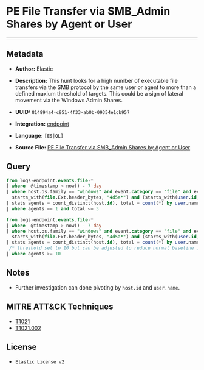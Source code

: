 # PE File Transfer via SMB_Admin Shares by Agent or User

---

## Metadata

- **Author:** Elastic
- **Description:** This hunt looks for a high number of executable file transfers via the SMB protocol by the same user or agent to more than a defined maxium threshold of targets. This could be a sign of lateral movement via the Windows Admin Shares.

- **UUID:** `814894a4-c951-4f33-ab0b-09354e1cb957`
- **Integration:** [endpoint](https://docs.elastic.co/integrations/endpoint)
- **Language:** `[ES|QL]`
- **Source File:** [PE File Transfer via SMB_Admin Shares by Agent or User](../queries/pe_file_transfer_via_smb_admin_shares_by_agent.toml)

## Query

```sql
from logs-endpoint.events.file-*
| where  @timestamp > now() - 7 day
| where host.os.family == "windows" and event.category == "file" and event.action != "deletion" and process.pid == 4 and
  starts_with(file.Ext.header_bytes, "4d5a*") and (starts_with(user.id, "S-1-5-21-") or starts_with(user.id, "S-1-12-1-"))
| stats agents = count_distinct(host.id), total = count(*) by user.name
| where agents == 1 and total <= 3
```

```sql
from logs-endpoint.events.file-*
| where  @timestamp > now() - 7 day
| where host.os.family == "windows" and event.category == "file" and event.action != "deletion" and process.pid == 4 and
  starts_with(file.Ext.header_bytes, "4d5a*") and (starts_with(user.id, "S-1-5-21-") or starts_with(user.id, "S-1-12-1-"))
| stats agents = count_distinct(host.id), total = count(*) by user.name
 /* threshold set to 10 but can be adjusted to reduce normal baseline in your env */
| where agents >= 10
```

## Notes

- Further investigation can done pivoting by `host.id` and `user.name`.

## MITRE ATT&CK Techniques

- [T1021](https://attack.mitre.org/techniques/T1021)
- [T1021.002](https://attack.mitre.org/techniques/T1021/002)

## License

- `Elastic License v2`
